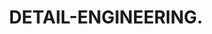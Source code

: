 ---
title: "DETAIL-ENGINEERING."
description: "Our methodology is an array of design engineering services concerning all the aspects of a project development."
image: "https://i.ibb.co/9gLzs7V/DEATIL-ENGINEERING.jpg"
service: "frontendengineering"
---